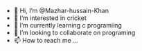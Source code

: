 - 👋 Hi, I’m @Mazhar-hussain-Khan
- 👀 I’m interested in cricket
- 🌱 I’m currently learning c programiing
- 💞️ I’m looking to collaborate on programing
- 📫 How to reach me ...

<!---
Mazhar-hussain-Khan/Mazhar-hussain-Khan is a ✨ special ✨ repository because its `README.md` (this file) appears on your GitHub profile.
You can click the Preview link to take a look at your changes.
--->
